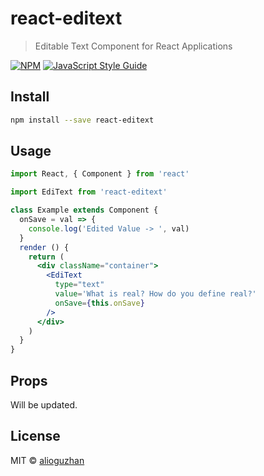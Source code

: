 # react-editext

> Editable Text Component for React Applications

[![NPM](https://img.shields.io/npm/v/react-editext.svg)](https://www.npmjs.com/package/react-editext) [![JavaScript Style Guide](https://img.shields.io/badge/code_style-standard-brightgreen.svg)](https://standardjs.com)

## Install

```bash
npm install --save react-editext
```

## Usage

```jsx
import React, { Component } from 'react'

import EdiText from 'react-editext'

class Example extends Component {
  onSave = val => {
    console.log('Edited Value -> ', val)
  }
  render () {
    return (
      <div className="container">
        <EdiText
          type="text"
          value='What is real? How do you define real?'
          onSave={this.onSave}
        />
      </div>
    )
  }
}
```
## Props

Will be updated.

## License

MIT © [alioguzhan](https://github.com/alioguzhan)
